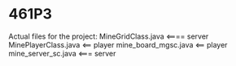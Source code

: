 # 461P3
Actual files for the project:
MineGridClass.java <==== server
MinePlayerClass.java <== player
mine_board_mgsc.java <== player
mine_server_sc.java <=== server
